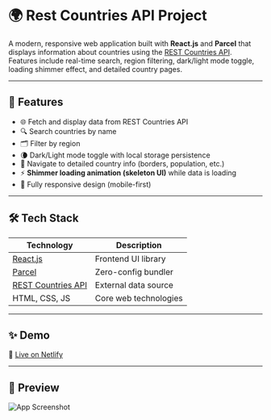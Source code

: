 # 🌍 Rest Countries API Project

A modern, responsive web application built with **React.js** and **Parcel** that displays information about countries using the [REST Countries API](https://restcountries.com/). Features include real-time search, region filtering, dark/light mode toggle, loading shimmer effect, and detailed country pages.

---

## 🚀 Features

- 🌐 Fetch and display data from REST Countries API
- 🔍 Search countries by name
- 🗂️ Filter by region
- 🌘 Dark/Light mode toggle with local storage persistence
- 🧭 Navigate to detailed country info (borders, population, etc.)
- ⚡ **Shimmer loading animation (skeleton UI)** while data is loading
- 📱 Fully responsive design (mobile-first)

---

## 🛠️ Tech Stack

| Technology | Description |
|------------|-------------|
| [React.js](https://reactjs.org/) | Frontend UI library |
| [Parcel](https://parceljs.org/) | Zero-config bundler |
| [REST Countries API](https://restcountries.com/) | External data source |
| HTML, CSS, JS | Core web technologies |

---

## ✨ Demo

🔗 [Live on Netlify](https://rest-countries-api-krishna.netlify.app/)  

---

## 📸 Preview

![App Screenshot](./screenshots/Home.png)


